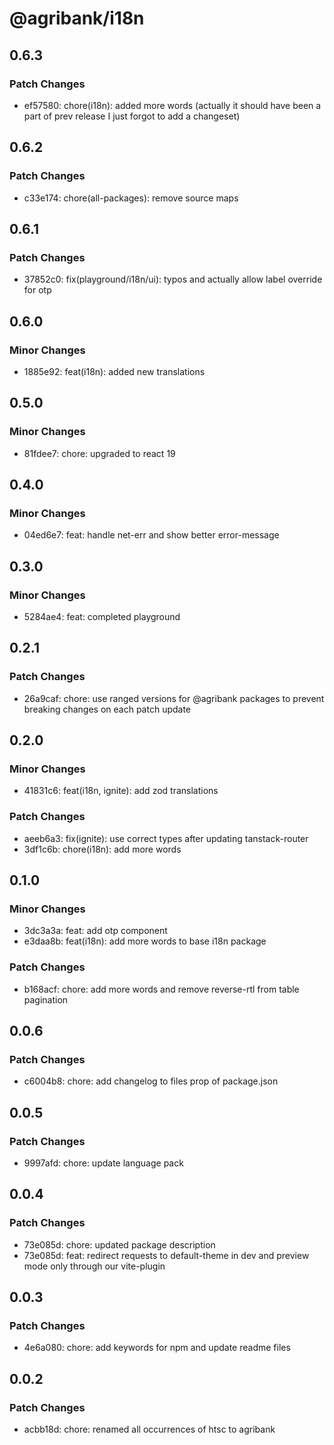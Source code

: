 # @agribank/i18n

## 0.6.3

### Patch Changes

- ef57580: chore(i18n): added more words (actually it should have been a part of prev release I just forgot to add a changeset)

## 0.6.2

### Patch Changes

- c33e174: chore(all-packages): remove source maps

## 0.6.1

### Patch Changes

- 37852c0: fix(playground/i18n/ui): typos and actually allow label override for otp

## 0.6.0

### Minor Changes

- 1885e92: feat(i18n): added new translations

## 0.5.0

### Minor Changes

- 81fdee7: chore: upgraded to react 19

## 0.4.0

### Minor Changes

- 04ed6e7: feat: handle net-err and show better error-message

## 0.3.0

### Minor Changes

- 5284ae4: feat: completed playground

## 0.2.1

### Patch Changes

- 26a9caf: chore: use ranged versions for @agribank packages to prevent breaking changes on each patch update

## 0.2.0

### Minor Changes

- 41831c6: feat(i18n, ignite): add zod translations

### Patch Changes

- aeeb6a3: fix(ignite): use correct types after updating tanstack-router
- 3df1c6b: chore(i18n): add more words

## 0.1.0

### Minor Changes

- 3dc3a3a: feat: add otp component
- e3daa8b: feat(i18n): add more words to base i18n package

### Patch Changes

- b168acf: chore: add more words and remove reverse-rtl from table pagination

## 0.0.6

### Patch Changes

- c6004b8: chore: add changelog to files prop of package.json

## 0.0.5

### Patch Changes

- 9997afd: chore: update language pack

## 0.0.4

### Patch Changes

- 73e085d: chore: updated package description
- 73e085d: feat: redirect requests to default-theme in dev and preview mode only through our vite-plugin

## 0.0.3

### Patch Changes

- 4e6a080: chore: add keywords for npm and update readme files

## 0.0.2

### Patch Changes

- acbb18d: chore: renamed all occurrences of htsc to agribank
